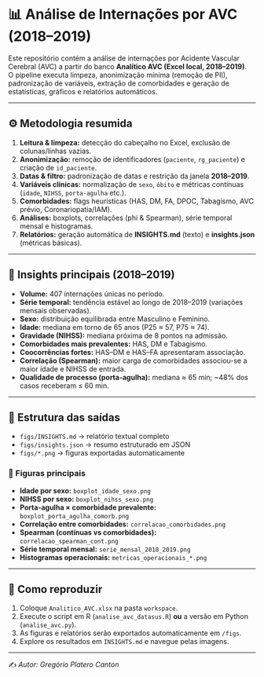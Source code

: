 # 📊 Análise de Internações por AVC (2018–2019)

Este repositório contém a análise de internações por Acidente Vascular Cerebral (AVC) a partir do banco **Analítico AVC (Excel local, 2018–2019)**.  
O pipeline executa limpeza, anonimização mínima (remoção de PII), padronização de variáveis, extração de comorbidades e geração de estatísticas, gráficos e relatórios automáticos.

---

## ⚙️ Metodologia resumida
1. **Leitura & limpeza:** detecção do cabeçalho no Excel, exclusão de colunas/linhas vazias.  
2. **Anonimização:** remoção de identificadores (`paciente`, `rg_paciente`) e criação de `id_paciente`.  
3. **Datas & filtro:** padronização de datas e restrição da janela **2018–2019**.  
4. **Variáveis clínicas:** normalização de `sexo`, `óbito` e métricas contínuas (`idade`, `NIHSS`, `porta-agulha` etc.).  
5. **Comorbidades:** flags heurísticas (HAS, DM, FA, DPOC, Tabagismo, AVC prévio, Coronariopatia/IAM).  
6. **Análises:** boxplots, correlações (phi & Spearman), série temporal mensal e histogramas.  
7. **Relatórios:** geração automática de **INSIGHTS.md** (texto) e **insights.json** (métricas básicas).  

---

## 📌 Insights principais (2018–2019)

- **Volume:** 407 internações únicas no período.  
- **Série temporal:** tendência estável ao longo de 2018–2019 (variações mensais observadas).  
- **Sexo:** distribuição equilibrada entre Masculino e Feminino.  
- **Idade:** mediana em torno de 65 anos (P25 ≈ 57, P75 ≈ 74).  
- **Gravidade (NIHSS):** mediana próxima de 8 pontos na admissão.  
- **Comorbidades mais prevalentes:** HAS, DM e Tabagismo.  
- **Coocorrências fortes:** HAS–DM e HAS–FA apresentaram associação.  
- **Correlação (Spearman):** maior carga de comorbidades associou-se a maior idade e NIHSS de entrada.  
- **Qualidade de processo (porta-agulha):** mediana ≈ 65 min; ~48% dos casos receberam ≤ 60 min.  

---

## 📂 Estrutura das saídas

- `figs/INSIGHTS.md` → relatório textual completo  
- `figs/insights.json` → resumo estruturado em JSON  
- `figs/*.png` → figuras exportadas automaticamente

### 🔎 Figuras principais
- **Idade por sexo:** `boxplot_idade_sexo.png`  
- **NIHSS por sexo:** `boxplot_nihss_sexo.png`  
- **Porta-agulha × comorbidade prevalente:** `boxplot_porta_agulha_comorb.png`  
- **Correlação entre comorbidades:** `correlacao_comorbidades.png`  
- **Spearman (contínuas vs comorbidades):** `correlacao_spearman_cont.png`  
- **Série temporal mensal:** `serie_mensal_2018_2019.png`  
- **Histogramas operacionais:** `metricas_operacionais_*.png`  

---

## 🚀 Como reproduzir
1. Coloque `Analitico_AVC.xlsx` na pasta `workspace`.  
2. Execute o script em R (`analise_avc_datasus.R`) **ou** a versão em Python (`analise_avc.py`).  
3. As figuras e relatórios serão exportados automaticamente em `/figs`.  
4. Explore os resultados em `INSIGHTS.md` e navegue pelas imagens.

---

✍️ *Autor: Gregório Platero Canton*  
